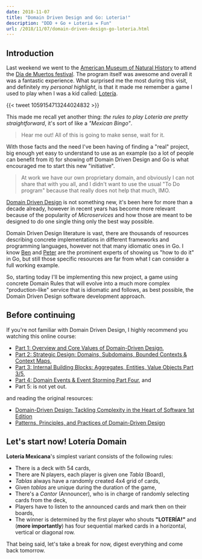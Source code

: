 ```yaml
---
date: 2018-11-07
title: "Domain Driven Design and Go: Loteria!"
description: "DDD + Go + Loteria = Fun"
url: /2018/11/07/domain-driven-design-go-loteria.html
---
```


## Introduction

Last weekend we went to the [American Museum of Natural History](https://www.amnh.org/) to attend the [Día de Muertos festival](https://www.amnh.org/calendar/day-of-the-dead). The program itself was awesome and overall it was a fantastic experience. What surprised me the most during this visit, and definitely my _personal highlight_, is that it made me remember a game I used to play when I was a kid called: [Loter&iacute;a](https://en.wikipedia.org/wiki/Loter%C3%ADa).

{{< tweet 1059154713244024832 >}}

This made me recall yet another thing: _the rules to play Loter&iacute;a are pretty straightforward_, it's sort of like a _"Mexican Bingo"_.

> Hear me out! All of this is going to make sense, wait for it.

With those facts and the need I've been having of finding a "real" project, big enough yet easy to understand to use as an example (so a lot of people can benefit from it) for showing off Domain Driven Design and Go is what encouraged me to start this new "initiative". 

> At work we have our own proprietary domain, and obviously I can not share that with you all, and I didn't want to use the usual "To Do program" because that really does not help that much, IMO.

[Domain Driven Design](https://en.wikipedia.org/wiki/Domain-driven_design) is not something new, it's been here for more than a decade already, however in recent years has become more relevant because of the popularity of _Microservices_ and how those are meant to be designed to do one single thing only the best way possible.

Domain Driven Design literature is vast, there are thousands of resources describing concrete implementations in different frameworks and programming languages, however not that many idiomatic ones in Go. I know [Ben](https://medium.com/wtf-dial/wtf-dial-domain-model-9655cd523182) and [Peter](https://peter.bourgon.org/go-for-industrial-programming/) are the prominent experts of showing us "how to do it" in Go, but still those specific resources are far from what I can consider a full working example.

So, starting today I'll be implementing this new project, a game using concrete Domain Rules that will evolve into a much more complex "production-like" service that is idiomatic and follows, as best possible, the Domain Driven Design software development approach.

## Before continuing

If you're not familiar with Domain Driven Design, I highly recommend you watching this online course:

* [Part 1: Overview and Core Values of Domain-Driven Design](https://www.youtube.com/watch?v=Z0zpSB85XGs),
* [Part 2: Strategic Design: Domains, Subdomains, Bounded Contexts & Context Maps](https://www.youtube.com/watch?v=pNTsTVoV2qA),
* [Part 3: Internal Building Blocks: Aggregates, Entities, Value Objects Part 3/5](https://www.youtube.com/watch?v=RHg53wMflCc),
* [Part 4: Domain Events & Event Storming Part Four](https://www.youtube.com/watch?v=yWDaBdV-SL8), and
* Part 5: is not yet out.

and reading the original resources:

* [Domain-Driven Design: Tackling Complexity in the Heart of Software 1st Edition](https://smile.amazon.com/Domain-Driven-Design-Tackling-Complexity-Software/dp/0321125215/)
* [Patterns, Principles, and Practices of Domain-Driven Design](https://smile.amazon.com/dp/1118714709/)

## Let's start now! Loter&iacute;a Domain

**Loter&iacute;a Mexicana**'s simplest variant consists of the following rules:

* There is a deck with 54 cards,
* There are N players, each player is given one _Tabla_ (Board),
* _Tablas_ always have a randomly created 4x4 grid of cards,
* Given _tablas_ are unique during the duration of the game,
* There's a _Cantor_ (Announcer), who is in charge of randomly selecting cards from the deck,
* Players have to listen to the announced cards and mark then on their boards,
* The winner is determined by the first player who shouts **"LOTER&Iacute;A!"** and (**more importantly**) has four sequential marked cards in a horizontal, vertical or diagonal row.

That being said, let's take a break for now, digest everything and come back tomorrow.
